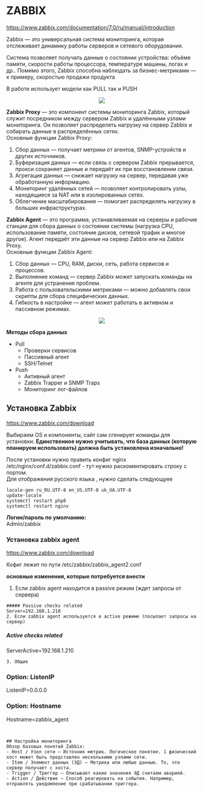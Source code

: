 # ZABBIX
https://www.zabbix.com/documentation/7.0/ru/manual/introduction     

Zabbix — это универсальная система мониторинга, которая отслеживает динамику работы серверов и сетевого оборудования.    


Система позволяет получать данные о состоянии устройства: объёме памяти, скорости работы процессора, температуре машины, логах и др.. Помимо этого, Zabbix способна наблюдать за бизнес-метриками — к примеру, скоростью продажи продукта      

В работе использует модели как PULL так и PUSH

  <p align="center">
<image src="https://github.com/LLlMEJIb87/LINUX/blob/main/%D0%9C%D0%BE%D0%BD%D0%B8%D1%82%D0%BE%D1%80%D0%B8%D0%BD%D0%B3/Picture/zabbix_arhitectura.PNG">
</p>        

__Zabbix Proxy__ — это компонент системы мониторинга Zabbix, который служит посредником между сервером Zabbix и удалёнными узлами мониторинга. Он позволяет распределять нагрузку на сервер Zabbix и собирать данные в распределённых сетях.    
Основные функции Zabbix Proxy:    
1. Сбор данных — получает метрики от агентов, SNMP-устройств и других источников.
2. Буферизация данных — если связь с сервером Zabbix прерывается, прокси сохраняет данные и передаёт их при восстановлении связи.
3. Агрегация данных — снижает нагрузку на сервер, передавая уже обработанную информацию.
4. Мониторинг удалённых сетей — позволяет контролировать узлы, находящиеся за NAT или в изолированных сетях.
5. Облегчение масштабирования — помогает распределять нагрузку в больших инфраструктурах.


__Zabbix Agent__ — это программа, устанавливаемая на серверы и рабочие станции для сбора данных о состоянии системы (нагрузка CPU, использование памяти, состояние дисков, сетевой трафик и многое другое). Агент передаёт эти данные на сервер Zabbix или на Zabbix Proxy.    
Основные функции Zabbix Agent:     
1. Сбор данных — CPU, RAM, диски, сеть, работа сервисов и процессов.
2. Выполнение команд — сервер Zabbix может запускать команды на агенте для устранения проблем.
3. Работа с пользовательскими метриками — можно добавлять свои скрипты для сбора специфических данных.
4. Гибкость в настройке — агент может работать в активном и пассивном режимах.
  
  <p align="center">
<image src="https://github.com/LLlMEJIb87/LINUX/blob/main/%D0%9C%D0%BE%D0%BD%D0%B8%D1%82%D0%BE%D1%80%D0%B8%D0%BD%D0%B3/Picture/zabbix_sbor_danih.PNG">
</p>      

__Методы сбора данных__     
- Pull
   - Проверки сервисов
   - Пассивный агент
   - SSH/Telnet
- Push
   - Активный агент
   - Zabbix Trapper и SNMP Traps
   - Мониторинг лог-файлов

## Установка Zabbix
https://www.zabbix.com/download      

Выбираем OS и компоненты, сайт сам сгенирует  команды для установки. __Единственное нужно учитывать, что база данных  (которую планируем использовать) должна быть установлена изначально!__    

После установки нужно править конфиг nginx /etc/nginx/conf.d/zabbix.conf - тут нужно раскоментировать строку с портом.     
Для отображения русского языка , нужно сделать следующуее
```
locale-gen ru_RU.UTF-8 en_US.UTF-8 uk_UA.UTF-8
update-locale
systemctl restart php8
systemctl restart nginx
```

__Логин/пароль по умолчанию:__    
Admin/zabbix     

### Установка zabbix agent
https://www.zabbix.com/download    

Кофиг лежит по пути /etc/zabbix/zabbix_agent2.conf    

__основные изменения, которые потребуется внести__     
1. Если zabbix agent находится в passive режим (ждет запросы от сервера)
```
##### Passive checks related
Server=192.168.1.210
2. Если zabbix agent используется в active режиме (посылает запросы на сервер)
```
##### Active checks related
ServerActive=192.168.1.210
```
3. Общие 
```
### Option: ListenIP
ListenIP=0.0.0.0
### Option: Hostname
Hostname=zabbix_agent
```


## Настройка мониторинга 
Обзор базовых понятий Zabbix:   
- Host / Узел сети – Источник метрик. Логическое понятие. 1 физический хост может быть представлен несколькими узлами сети.
- Item / Элемент данных (ЭД) – Метрика или любые данные. То, что сервер получает с хоста.
- Trigger / Триггер – Описывает какие значения ЭД считаем аварией.
- Action / Действие – Способ реагировать на события. Например, отправлять уведомление при срабатывании триггера.

